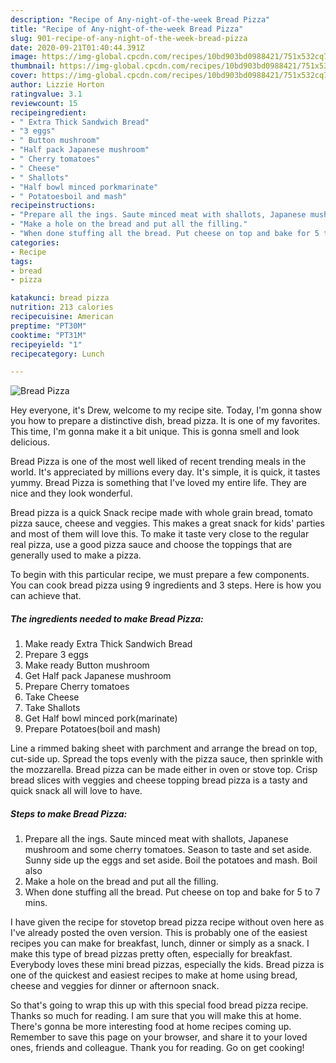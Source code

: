 ```yaml
---
description: "Recipe of Any-night-of-the-week Bread Pizza"
title: "Recipe of Any-night-of-the-week Bread Pizza"
slug: 901-recipe-of-any-night-of-the-week-bread-pizza
date: 2020-09-21T01:40:44.391Z
image: https://img-global.cpcdn.com/recipes/10bd903bd0988421/751x532cq70/bread-pizza-recipe-main-photo.jpg
thumbnail: https://img-global.cpcdn.com/recipes/10bd903bd0988421/751x532cq70/bread-pizza-recipe-main-photo.jpg
cover: https://img-global.cpcdn.com/recipes/10bd903bd0988421/751x532cq70/bread-pizza-recipe-main-photo.jpg
author: Lizzie Horton
ratingvalue: 3.1
reviewcount: 15
recipeingredient:
- " Extra Thick Sandwich Bread"
- "3 eggs"
- " Button mushroom"
- "Half pack Japanese mushroom"
- " Cherry tomatoes"
- " Cheese"
- " Shallots"
- "Half bowl minced porkmarinate"
- " Potatoesboil and mash"
recipeinstructions:
- "Prepare all the ings. Saute minced meat with shallots, Japanese mushroom and some cherry tomatoes. Season to taste and set aside. Sunny side up the eggs and set aside. Boil the potatoes and mash. Boil also"
- "Make a hole on the bread and put all the filling."
- "When done stuffing all the bread. Put cheese on top and bake for 5 to 7 mins."
categories:
- Recipe
tags:
- bread
- pizza

katakunci: bread pizza 
nutrition: 213 calories
recipecuisine: American
preptime: "PT30M"
cooktime: "PT31M"
recipeyield: "1"
recipecategory: Lunch

---
```



![Bread Pizza](https://img-global.cpcdn.com/recipes/10bd903bd0988421/751x532cq70/bread-pizza-recipe-main-photo.jpg)

Hey everyone, it's Drew, welcome to my recipe site. Today, I'm gonna show you how to prepare a distinctive dish, bread pizza. It is one of my favorites. This time, I'm gonna make it a bit unique. This is gonna smell and look delicious.

Bread Pizza is one of the most well liked of recent trending meals in the world. It's appreciated by millions every day. It's simple, it is quick, it tastes yummy. Bread Pizza is something that I've loved my entire life. They are nice and they look wonderful.

Bread pizza is a quick Snack recipe made with whole grain bread, tomato pizza sauce, cheese and veggies. This makes a great snack for kids&#39; parties and most of them will love this. To make it taste very close to the regular real pizza, use a good pizza sauce and choose the toppings that are generally used to make a pizza.


To begin with this particular recipe, we must prepare a few components. You can cook bread pizza using 9 ingredients and 3 steps. Here is how you can achieve that.

<!--inarticleads1-->

##### The ingredients needed to make Bread Pizza:

1. Make ready  Extra Thick Sandwich Bread
1. Prepare 3 eggs
1. Make ready  Button mushroom
1. Get Half pack Japanese mushroom
1. Prepare  Cherry tomatoes
1. Take  Cheese
1. Take  Shallots
1. Get Half bowl minced pork(marinate)
1. Prepare  Potatoes(boil and mash)


Line a rimmed baking sheet with parchment and arrange the bread on top, cut-side up. Spread the tops evenly with the pizza sauce, then sprinkle with the mozzarella. Bread pizza can be made either in oven or stove top. Crisp bread slices with veggies and cheese topping bread pizza is a tasty and quick snack all will love to have. 

<!--inarticleads2-->

##### Steps to make Bread Pizza:

1. Prepare all the ings. Saute minced meat with shallots, Japanese mushroom and some cherry tomatoes. Season to taste and set aside. Sunny side up the eggs and set aside. Boil the potatoes and mash. Boil also
1. Make a hole on the bread and put all the filling.
1. When done stuffing all the bread. Put cheese on top and bake for 5 to 7 mins.


I have given the recipe for stovetop bread pizza recipe without oven here as I&#39;ve already posted the oven version. This is probably one of the easiest recipes you can make for breakfast, lunch, dinner or simply as a snack. I make this type of bread pizzas pretty often, especially for breakfast. Everybody loves these mini bread pizzas, especially the kids. Bread pizza is one of the quickest and easiest recipes to make at home using bread, cheese and veggies for dinner or afternoon snack. 

So that's going to wrap this up with this special food bread pizza recipe. Thanks so much for reading. I am sure that you will make this at home. There's gonna be more interesting food at home recipes coming up. Remember to save this page on your browser, and share it to your loved ones, friends and colleague. Thank you for reading. Go on get cooking!
